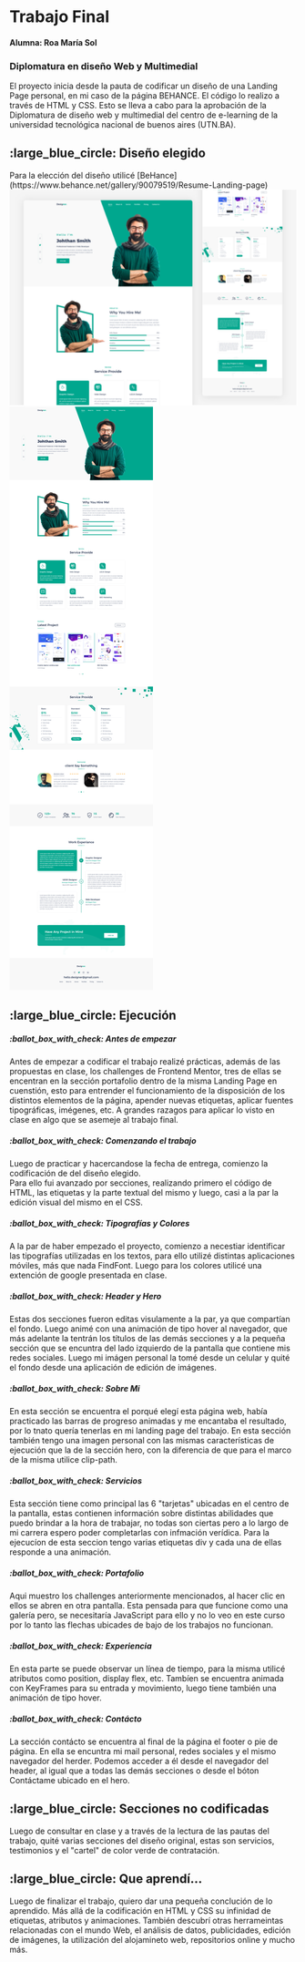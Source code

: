 <h1>Trabajo Final</h1>
<h4>Alumna: Roa María Sol</h4>
<h3>Diplomatura en diseño Web y Multimedial</h3>

El proyecto inicia desde la pauta de codificar un diseño de una Landing Page personal, en mi caso de la página BEHANCE. El código lo realizo a través de HTML y CSS. Esto se lleva a cabo para la aprobación de la Diplomatura de diseño web y multimedial del centro de e-learning de la universidad tecnológica nacional de buenos aires (UTN.BA). 

<h2>:large_blue_circle: Diseño elegido</h2>
Para la elección del diseño utilicé [BeHance](https://www.behance.net/gallery/90079519/Resume-Landing-page)
<img src="imagenes-readme/LP-2.png">
<img src="imagenes-readme/LP-1.png">

  <h2>:large_blue_circle: Ejecución</h2>

<h5>:ballot_box_with_check: Antes de empezar</h5>
Antes de empezar a codificar el trabajo realizé prácticas, además de las propuestas en clase, los challenges de Frontend Mentor, tres de ellas se encentran en la sección portafolio dentro de la misma Landing Page en cuenstión, esto para entrender el funcionamiento de la disposición de los distintos elementos de la página, apender nuevas etiquetas, aplicar fuentes tipográficas, imégenes, etc. A grandes razagos para aplicar lo visto en clase en algo que se asemeje al trabajo final. 

<h5>:ballot_box_with_check: Comenzando el trabajo</h5>
Luego de practicar y hacercandose la fecha de entrega, comienzo la codificación de del diseño elegido. <br>
Para ello fui avanzado por secciones, realizando primero el código de HTML, las etiquetas y la parte textual del mismo y luego, casi a la par la edición visual del mismo en el CSS.

<h5>:ballot_box_with_check: Tipografías y Colores</h5>
A la par de haber empezado el proyecto, comienzo a necestiar identificar las tipografías utilizadas en los textos, para ello utilizé distintas aplicaciones móviles, más que nada FindFont. Luego para los colores utilicé una extención de google presentada en clase.

<h5>:ballot_box_with_check: Header y Hero</h5>
Estas dos secciones fueron editas visulamente a la par, ya que compartían el fondo. Luego animé con una animación de tipo hover al navegador, que más adelante la tentrán los títulos de las demás secciones y a la pequeña sección que se encuntra del lado izquierdo de la pantalla que contiene mis redes sociales. Luego mi imágen personal la tomé desde un celular y quité el fondo desde una aplicación de edición de imágenes. 

<h5>:ballot_box_with_check: Sobre Mi</h5>
En esta sección se encuentra el porqué elegí esta página web, había practicado las barras de progreso animadas y me encantaba el resultado, por lo tnato quería tenerlas en mi landing page del trabajo. En esta sección también tengo una imagen personal con las mismas características de ejecución que la de la sección hero, con la diferencia de que para el marco de la misma utilice clip-path.

<h5>:ballot_box_with_check: Servicios</h5>
Esta sección tiene como principal las 6 "tarjetas" ubicadas en el centro de la pantalla, estas contienen información sobre distintas abilidades que puedo brindar a la hora de trabajar, no todas son ciertas pero a lo largo de mi carrera espero poder completarlas con infmación verídica. Para la ejecucíon de esta seccion tengo varias etiquetas div y cada una de ellas responde a una animación.

<h5>:ballot_box_with_check: Portafolio</h5>
Aqui muestro los challenges anteriormente mencionados, al hacer clic en ellos se abren en otra pantalla. Esta pensada para que funcione como una galería pero, se necesitaría JavaScript para ello y no lo veo en este curso por lo tanto las flechas ubicades de bajo de los trabajos no funcionan.

<h5>:ballot_box_with_check: Experiencia</h5>
En esta parte se puede observar un línea de tiempo, para la misma utilicé atributos como position, display flex, etc. Tambíen se encuentra animada con KeyFrames para su entrada y movimiento, luego tiene también una animación de tipo hover.

<h5>:ballot_box_with_check: Contácto</h5>
La sección contácto se encuentra al final de la página el footer o pie de página. En ella se encuntra mi mail personal, redes sociales y el mismo navegador del herder. Podemos acceder a él desde el navegador del header, al igual que a todas las demás secciones o desde el bóton Contáctame ubicado en el hero. 

<h2>:large_blue_circle: Secciones no codificadas</h2>
Luego de consultar en clase y a través de la lectura de las pautas del trabajo, quité varias secciones del diseño original, estas son servicios, testimonios y el "cartel" de color verde de contratación. 

<h2>:large_blue_circle: Que aprendí...</h2>
Luego de finalizar el trabajo, quiero dar una pequeña conclución de lo aprendido. Más allá de la codificación en HTML y CSS su infinidad de etiquetas, atributos y animaciones. También descubrí otras herrameintas relacionadas con el mundo Web, el análisis de datos, publicidades, edición de imágenes, la utilización del alojamineto web, repositorios online y mucho más. 
